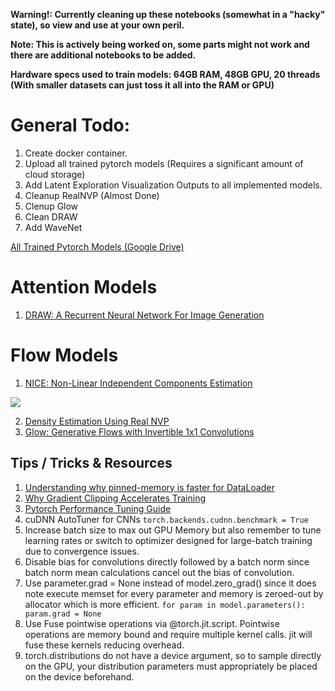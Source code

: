 **Warning!: Currently cleaning up these notebooks (somewhat in a "hacky" state), so view and use at your own peril.**

**Note: This is actively being worked on, some parts might not work and there are additional notebooks to be added.**

**Hardware specs used to train models: 64GB RAM, 48GB GPU, 20 threads (With smaller datasets can just toss it all into the RAM or GPU)**

# General Todo:
1. Create docker container.
2. Upload all trained pytorch models (Requires a significant amount of cloud storage)
3. Add Latent Exploration Visualization Outputs to all implemented models.
4. Cleanup RealNVP (Almost Done)
5. Clenup Glow
6. Clean DRAW
7. Add WaveNet


[All Trained Pytorch Models (Google Drive)](https://drive.google.com/drive/folders/1Uh4wO9dwKD3WlqFVZXUaTnG4v2MfeYpW?usp=sharing)

# Attention Models
1. [DRAW: A Recurrent Neural Network For Image Generation](https://arxiv.org/pdf/1502.04623.pdf)


# Flow Models
1. [NICE: Non-Linear Independent Components Estimation](https://arxiv.org/pdf/1410.8516.pdf)

![](images/NICE-MNIST.gif)

2. [Density Estimation Using Real NVP](https://arxiv.org/pdf/1605.08803.pdf)
3. [Glow: Generative Flows with Invertible 1x1 Convolutions](https://arxiv.org/pdf/1807.03039.pdf)

## Tips / Tricks & Resources
1. [Understanding why pinned-memory is faster for DataLoader](https://leimao.github.io/blog/Page-Locked-Host-Memory-Data-Transfer/#:~:text=With%20paged%20memory%2C%20the%20specific,not%20communicate%20with%20hard%20drive.)
2. [Why Gradient Clipping Accelerates Training](https://openreview.net/pdf?id=BJgnXpVYwS)
3. [Pytorch Performance Tuning Guide](https://www.youtube.com/watch?v=9mS1fIYj1So)
4. cuDNN AutoTuner for CNNs
`torch.backends.cudnn.benchmark = True`
5. Increase batch size to max out GPU Memory but also remember to tune learning rates or switch to optimizer designed for large-batch training due to convergence issues.
6. Disable bias for convolutions directly followed by a batch norm since batch norm mean calculations cancel out the bias of convolution.
7. Use parameter.grad = None instead of model.zero_grad() since it does note execute memset for every parameter and memory is zeroed-out by allocator which is more efficient.
`for param in model.parameters():
    param.grad = None`
8. Use Fuse pointwise operations via @torch.jit.script. Pointwise operations are memory bound and require multiple kernel calls. jit will fuse these kernels reducing overhead.
9. torch.distributions do not have a device argument, so to sample directly on the GPU, your distribution parameters must appropriately be placed on the device beforehand.
